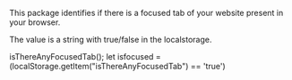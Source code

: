This package identifies if there is a focused tab of your website present in your browser. 

The value is a string with true/false in the localstorage.

isThereAnyFocusedTab();
let isfocused = (localStorage.getItem("isThereAnyFocusedTab") == 'true')

